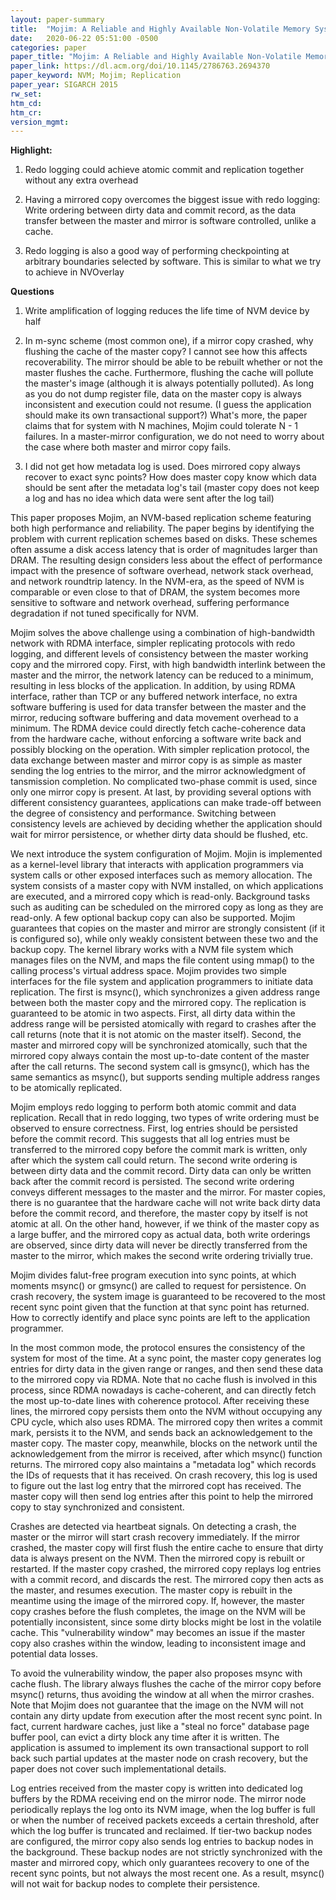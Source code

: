 ```yaml
---
layout: paper-summary
title:  "Mojim: A Reliable and Highly Available Non-Volatile Memory System"
date:   2020-06-22 05:51:00 -0500
categories: paper
paper_title: "Mojim: A Reliable and Highly Available Non-Volatile Memory System"
paper_link: https://dl.acm.org/doi/10.1145/2786763.2694370
paper_keyword: NVM; Mojim; Replication
paper_year: SIGARCH 2015
rw_set:
htm_cd:
htm_cr:
version_mgmt:
---
```


**Highlight:**

1. Redo logging could achieve atomic commit and replication together without any extra overhead

2. Having a mirrored copy overcomes the biggest issue with redo logging: Write ordering between dirty data and commit record,
   as the data transfer between the master and mirror is software controlled, unlike a cache.

3. Redo logging is also a good way of performing checkpointing at arbitrary boundaries selected by software. This is 
   similar to what we try to achieve in NVOverlay

**Questions**

1. Write amplification of logging reduces the life time of NVM device by half

2. In m-sync scheme (most common one), if a mirror copy crashed, why flushing the cache of the master copy? I cannot 
   see how this affects recoverability. The mirror should be able to be rebuilt whether or not the master flushes the cache.
   Furthermore, flushing the cache will pollute the master's image (although it is always potentially polluted).
   As long as you do not dump register file, data on the master copy is always inconsistent and execution could not resume.
   (I guess the application should make its own transactional support?)
   What's more, the paper claims that for system with N machines, Mojim could tolerate N - 1 failures. In a master-mirror
   configuration, we do not need to worry about the case where both master and mirror copy fails.

3. I did not get how metadata log is used. Does mirrored copy always recover to exact sync points?
   How does master copy know which data should be sent after the metadata log's tail (master copy does not keep a log
   and has no idea which data were sent after the log tail)

This paper proposes Mojim, an NVM-based replication scheme featuring both high performance and reliability. The paper begins
by identifying the problem with current replication schemes based on disks. These schemes often assume a disk access latency
that is order of magnitudes larger than DRAM. The resulting design considers less about the effect of performance impact 
with the presence of software overhead, network stack overhead, and network roundtrip latency. In the NVM-era, as the 
speed of NVM is comparable or even close to that of DRAM, the system becomes more sensitive to software and network
overhead, suffering performance degradation if not tuned specifically for NVM.

Mojim solves the above challenge using a combination of high-bandwidth network with RDMA interface, simpler replicating
protocols with redo logging, and different levels of consistency between the master working copy and the mirrored copy.
First, with high bandwidth interlink between the master and the mirror, the network latency can be reduced to a minimum,
resulting in less blocks of the application. In addition, by using RDMA interface, rather than TCP or any buffered network
interface, no extra software buffering is used for data transfer between the master and the mirror, reducing software 
buffering and data movement overhead to a minimum. The RDMA device could directly fetch cache-coherence data from the 
hardware cache, without enforcing a software write back and possibly blocking on the operation.
With simpler replication protocol, the data exchange between master and mirror copy is as simple as master sending the 
log entries to the mirror, and the mirror acknowledgment of tansmission completion. No complicated two-phase 
commit is used, since only one mirror copy is present.
At last, by providing several options with different consistency guarantees, applications can make trade-off between
the degree of consistency and performance. Switching between consistency levels are achieved by deciding whether the 
application should wait for mirror persistence, or whether dirty data should be flushed, etc.

We next introduce the system configuration of Mojim. Mojin is implemented as a kernel-level library that interacts 
with application programmers via system calls or other exposed interfaces such as memory allocation. The system consists
of a master copy with NVM installed, on which applications are executed, and a mirrored copy which is read-only.
Background tasks such as auditing can be scheduled on the mirrored copy as long as they are read-only.
A few optional backup copy can also be supported. Mojim guarantees that copies on the master and mirror are strongly
consistent (if it is configured so), while only weakly consistent between these two and the backup copy.
The kernel library works with a NVM file system which manages files on the NVM, and maps the file content using mmap()
to the calling process's virtual address space. Mojim provides two simple interfaces for the file system and application
programmers to initiate data replication. The first is msync(), which synchronizes a given address range between both
the master copy and the mirrored copy. The replication is guaranteed to be atomic in two aspects. First, all dirty
data within the address range will be persisted atomically with regard to crashes after the call returns (note that it 
is not atomic on the master itself). Second, the master and mirrored copy will be synchronized atomically, such that the 
mirrored copy always contain the most up-to-date content of the master after the call returns.
The second system call is gmsync(), which has the same semantics as msync(), but supports sending multiple address
ranges to be atomically replicated.

Mojim employs redo logging to perform both atomic commit and data replication. Recall that in redo logging, two types of
write ordering must be observed to ensure correctness. First, log entries should be persisted before the commit record.
This suggests that all log entries must be transferred to the mirrored copy before the commit mark is written, only
after which the system call could return. The second write ordering is between dirty data and the commit record. Dirty
data can only be written back after the commit record is persisted. The second write ordering conveys different messages
to the master and the mirror. For master copies, there is no guarantee that the hardware cache will not write back dirty
data before the commit record, and therefore, the master copy by itself is not atomic at all. On the other hand, however,
if we think of the master copy as a large buffer, and the mirrored copy as actual data, both write orderings are observed,
since dirty data will never be directly transferred from the master to the mirror, which makes the second write ordering
trivially true.

Mojim divides falut-free program execution into sync points, at which moments msync() or gmsync() are called to request
for persistence. On crash recovery, the system image is guaranteed to be recovered to the most recent sync point given that
the function at that sync point has returned. How to correctly identify and place sync points are left to the application 
programmer.

In the most common mode, the protocol ensures the consistency of the system for most of the time. At a sync point, the 
master copy generates log entries for dirty data in the given range or ranges, and then send these data to the mirrored
copy via RDMA. Note that no cache flush is involved in this process, since RDMA nowadays is cache-coherent, and can directly 
fetch the most up-to-date lines with coherence protocol. After receiving these lines, the mirrored copy persists them
onto the NVM without occupying any CPU cycle, which also uses RDMA. The mirrored copy then writes a commit mark,
persists it to the NVM, and sends back an acknowledgement to the master copy. The master copy, meanwhile, blocks on
the network until the acknowledgement from the mirror is received, after which msync() function returns.
The mirrored copy also maintains a "metadata log" which records the IDs of requests that it has received. On crash
recovery, this log is used to figure out the last log entry that the mirrored copt has received. The master copy will 
then send log entries after this point to help the mirrored copy to stay synchronized and consistent.

Crashes are detected via heartbeat signals. On detecting a crash, the master or the mirror will start crash recovery
immediately. If the mirror crashed, the master copy will first flush the entire cache to ensure that dirty data is 
always present on the NVM. Then the mirrored copy is rebuilt or restarted. If the master copy crashed, the mirrored copy
replays log entries with a commit record, and discards the rest. The mirrored copy then acts as the master, and resumes
execution. The master copy is rebuilt in the meantime using the image of the mirrored copy.
If, however, the master copy crashes before the flush completes, the image on the NVM will be potentially inconsistent,
since some dirty blocks might be lost in the volatile cache. This "vulnerability window" may becomes an issue if the 
master copy also crashes within the window, leading to inconsistent image and potential data losses.

To avoid the vulnerability window, the paper also proposes msync with cache flush. The library always flushes the 
cache of the mirror copy before msync() returns, thus avoiding the window at all when the mirror crashes. Note that
Mojim does not guarantee that the image on the NVM will not contain any dirty update from execution after the most
recent sync point. In fact, current hardware caches, just like a "steal no force" database page buffer pool, can
evict a dirty block any time after it is written. The application is assumed to implement its own transactional
support to roll back such partial updates at the master node on crash recovery, but the paper does not cover such
implementational details.

Log entries received from the master copy is written into dedicated log buffers by the RDMA receiving end on the mirror
node. The mirror node periodically replays the log onto its NVM image, when the log buffer is full or when the number of 
received packets exceeds a certain threshold, after which the log buffer is truncated and reclaimed. If tier-two backup
nodes are configured, the mirror copy also sends log entries to backup nodes in the background. These backup nodes
are not strictly synchronized with the master and mirrored copy, which only guarantees recovery to one of the recent
sync points, but not always the most recent one. As a result, msync() will not wait for backup nodes to complete their
persistence.
